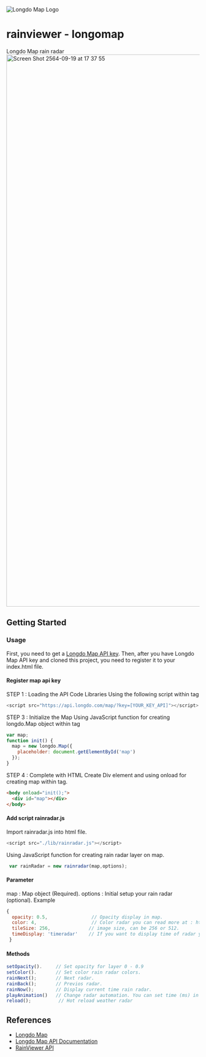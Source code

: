 ![Longdo Map Logo](https://map.longdo.com/themes/longdo/logo.png)

# rainviewer - longomap
Longdo Map rain radar 
<img width="1440" alt="Screen Shot 2564-09-19 at 17 37 55" src="https://user-images.githubusercontent.com/20718635/133924425-1861cb95-9539-4262-ad4a-eb6a75052352.png">

## Getting Started
### Usage
First, you need to get a [Longdo Map API key](https://map.longdo.com/docs/javascript/getapi). 
Then, after you have Longdo Map API key and cloned this project, you need to register it to your index.html file.

#### Register map api key
STEP 1 : Loading the API Code Libraries
Using the following script within tag
```js
<script src="https://api.longdo.com/map/?key=[YOUR_KEY_API]"></script>
```
STEP 3 : Initialize the Map
Using JavaScript function for creating longdo.Map object within tag
```js
var map;
function init() {
  map = new longdo.Map({
    placeholder: document.getElementById('map')
  });
}
```
STEP 4 : Complete with HTML
Create Div element and using onload for creating map within tag.
```html
<body onload="init();">
  <div id="map"></div>
</body>
```

#### Add script rainradar.js
Import rainradar.js into html file.
```js
<script src="./lib/rainradar.js"></script>
```

Using JavaScript function for creating rain radar layer on map.
```js
 var rainRadar = new rainradar(map,options);
```
#### Parameter
map : Map object (Required).
options : Initial setup your rain radar (optional).
Example
```js
{
  opacity: 0.5,                // Opacity display in map.
  color: 4,                    // Color radar you can read more at : https://www.rainviewer.com/api/color-schemes.html
  tileSize: 256,              // image size, can be 256 or 512.
  timeDisplay: 'timeradar'    // If you want to display time of radar you can set id element.
 }
```
#### Methods
```js
setOpacity().     // Set opacity for layer 0 - 0.9
setColor().       // Set color rain radar colors.
rainNext();       // Next radar.
rainBack();       // Previos radar.
rainNow();        // Display current time rain radar.
playAnimation()   // Change radar automation. You can set time (ms) in this funtion
reload();          // Hot reload weather radar
```

## References
* [Longdo Map](https://map.longdo.com/products)
* [Longdo Map API Documentation](https://map.longdo.com/docs/)
* [RainViewer API](https://www.rainviewer.com/th/api.html)

